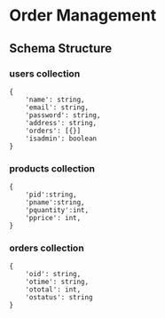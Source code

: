 # Order Management

## Schema Structure

### users collection

```
{
    'name': string,
    'email': string,
    'password': string,
    'address': string,
    'orders': [{}]
    'isadmin': boolean
}
```

### products collection

```
{
    'pid':string,
    'pname':string,
    'pquantity':int,
    'pprice': int,
}
```

### orders collection

```
{
    'oid': string,
    'otime': string,
    'ototal': int,
    'ostatus': string
}
```
